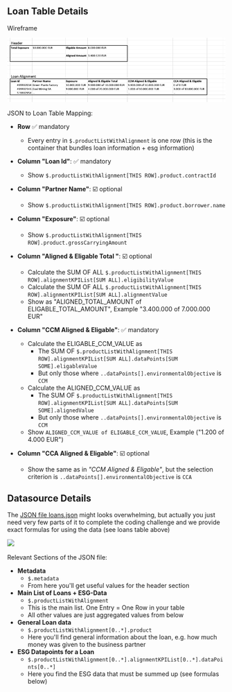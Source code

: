 
## Loan Table Details

Wireframe

![layout-example.png](layout-example.png)


JSON to Loan Table Mapping:

- **Row** ✅ mandatory
    - Every entry in `$.productListWithAlignment` is one row (this is the container that bundles loan information + esg information)


- **Column "Loan Id"**: ✅ mandatory
    - Show `$.productListWithAlignment[THIS ROW].product.contractId`


- **Column "Partner Name"**: ☑️ optional️
    - Show `$.productListWithAlignment[THIS ROW].product.borrower.name`


- **Column "Exposure"**: ☑️ optional️
    - Show `$.productListWithAlignment[THIS ROW].product.grossCarryingAmount`


- **Column "Aligned & Eligable Total "**: ☑️ optional️
    - Calculate the SUM OF ALL `$.productListWithAlignment[THIS ROW].alignmentKPIList[SUM ALL].eligibilityValue`
    - Calculate the SUM OF ALL `$.productListWithAlignment[THIS ROW].alignmentKPIList[SUM ALL].alignmentValue`
    - Show as "ALIGNED_TOTAL_AMOUNT of ELIGABLE_TOTAL_AMOUNT", Example "3.400.000 of 7.000.000 EUR"


- **Column "CCM Aligned & Eligable"**: ✅ mandatory
    - Calculate the ELIGABLE_CCM_VALUE as
        - The SUM OF `$.productListWithAlignment[THIS ROW].alignmentKPIList[SUM ALL].dataPoints[SUM SOME].eligableValue`
        - But only those where `..dataPoints[].environmentalObjective` is `CCM`
    - Calculate the ALIGNED_CCM_VALUE as
        - The SUM OF `$.productListWithAlignment[THIS ROW].alignmentKPIList[SUM ALL].dataPoints[SUM SOME].alignedValue`
        - But only those where `..dataPoints[].environmentalObjective` is `CCM`
    - Show `ALIGNED_CCM_VALUE of ELIGABLE_CCM_VALUE`, Example ("1.200 of 4.000 EUR")


- **Column "CCA Aligned & Eligable"**: ☑️ optional️
    - Show the same as in _"CCM Aligned & Eligable"_, but the selection criterion is `..dataPoints[].environmentalObjective` is `CCA`





## Datasource Details

The [JSON file loans.json](./public/taxonomy/loans/loans.json) might looks overwhelming, but actually you just need very few parts of it to complete the coding challenge and we provide exact formulas for using the data (see loans table above)

![](datasource-json-overview.png)

Relevant Sections of the JSON file:

* **Metadata**
  * `$.metadata`
  * From here you'll get useful values for the header section
* **Main List of Loans + ESG-Data**
  * `$.productListWithAlignment`
  * This is the main list. One Entry = One Row in your table
  * All other values are just aggregated values from below
* **General Loan data**
  * `$.productListWithAlignment[0..*].product`
  * Here you'll find general information about the loan, e.g. how much money was given to the business partner
* **ESG Datapoints for a Loan**
  * `$.productListWithAlignment[0..*].alignmentKPIList[0..*].dataPoints[0..*]`
  * Here you find the ESG data that must be summed up (see formulas below)

